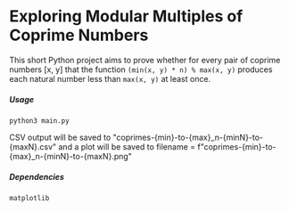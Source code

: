 # Exploring Modular Multiples of Coprime Numbers

This short Python project aims to prove whether for every pair of coprime numbers [x, y] that the function 
`(min(x, y) * n) % max(x, y)` produces each natural number less than `max(x, y)` at least once.

##### Usage
`python3 main.py`

CSV output will be saved to "coprimes-{min}-to-{max}_n-{minN}-to-{maxN}.csv" and a plot will be saved to filename = f"coprimes-{min}-to-{max}_n-{minN}-to-{maxN}.png"

##### Dependencies
`matplotlib`